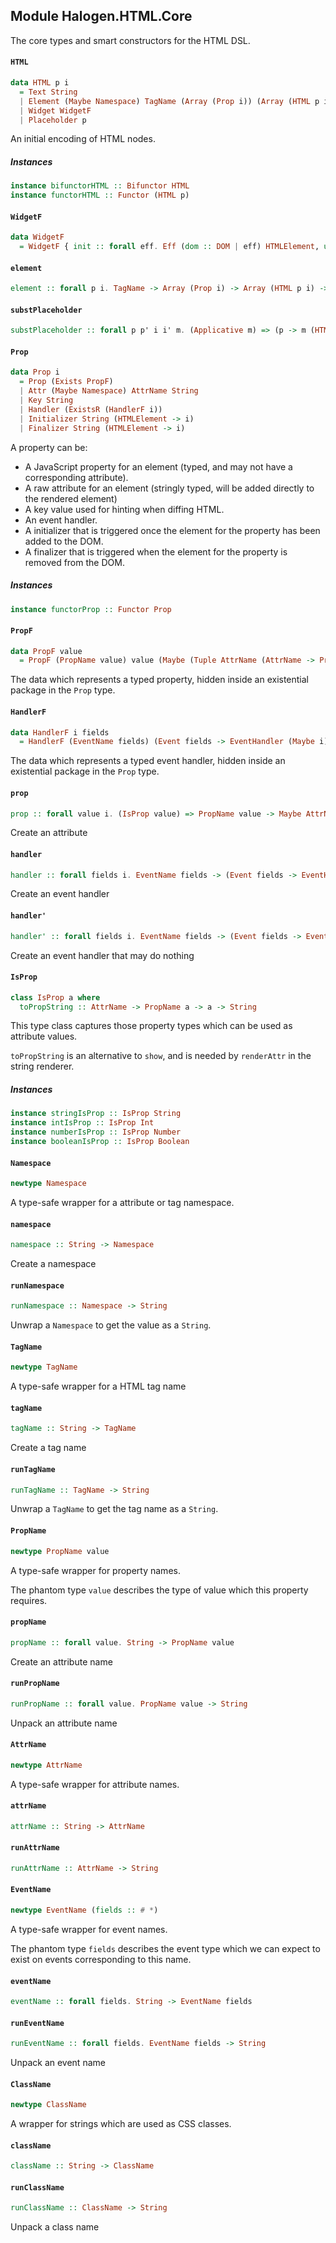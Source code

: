 ## Module Halogen.HTML.Core

The core types and smart constructors for the HTML DSL.

#### `HTML`

``` purescript
data HTML p i
  = Text String
  | Element (Maybe Namespace) TagName (Array (Prop i)) (Array (HTML p i))
  | Widget WidgetF
  | Placeholder p
```

An initial encoding of HTML nodes.

##### Instances
``` purescript
instance bifunctorHTML :: Bifunctor HTML
instance functorHTML :: Functor (HTML p)
```

#### `WidgetF`

``` purescript
data WidgetF
  = WidgetF { init :: forall eff. Eff (dom :: DOM | eff) HTMLElement, update :: forall eff. HTMLElement -> Eff (dom :: DOM | eff) (Nullable HTMLElement), destroy :: forall eff. HTMLElement -> Eff (dom :: DOM | eff) Unit }
```

#### `element`

``` purescript
element :: forall p i. TagName -> Array (Prop i) -> Array (HTML p i) -> HTML p i
```

#### `substPlaceholder`

``` purescript
substPlaceholder :: forall p p' i i' m. (Applicative m) => (p -> m (HTML p' i')) -> (i -> i') -> HTML p i -> m (HTML p' i')
```

#### `Prop`

``` purescript
data Prop i
  = Prop (Exists PropF)
  | Attr (Maybe Namespace) AttrName String
  | Key String
  | Handler (ExistsR (HandlerF i))
  | Initializer String (HTMLElement -> i)
  | Finalizer String (HTMLElement -> i)
```

A property can be:
- A JavaScript property for an element (typed, and may not have a
  corresponding attribute).
- A raw attribute for an element (stringly typed, will be added directly to
  the rendered element)
- A key value used for hinting when diffing HTML.
- An event handler.
- A initializer that is triggered once the element for the property has
  been added to the DOM.
- A finalizer that is triggered when the element for the property is
  removed from the DOM.

##### Instances
``` purescript
instance functorProp :: Functor Prop
```

#### `PropF`

``` purescript
data PropF value
  = PropF (PropName value) value (Maybe (Tuple AttrName (AttrName -> PropName value -> value -> String)))
```

The data which represents a typed property, hidden inside an existential
package in the `Prop` type.

#### `HandlerF`

``` purescript
data HandlerF i fields
  = HandlerF (EventName fields) (Event fields -> EventHandler (Maybe i))
```

The data which represents a typed event handler, hidden inside an
existential package in the `Prop` type.

#### `prop`

``` purescript
prop :: forall value i. (IsProp value) => PropName value -> Maybe AttrName -> value -> Prop i
```

Create an attribute

#### `handler`

``` purescript
handler :: forall fields i. EventName fields -> (Event fields -> EventHandler i) -> Prop i
```

Create an event handler

#### `handler'`

``` purescript
handler' :: forall fields i. EventName fields -> (Event fields -> EventHandler (Maybe i)) -> Prop i
```

Create an event handler that may do nothing

#### `IsProp`

``` purescript
class IsProp a where
  toPropString :: AttrName -> PropName a -> a -> String
```

This type class captures those property types which can be used as
attribute values.

`toPropString` is an alternative to `show`, and is needed by `renderAttr`
in the string renderer.

##### Instances
``` purescript
instance stringIsProp :: IsProp String
instance intIsProp :: IsProp Int
instance numberIsProp :: IsProp Number
instance booleanIsProp :: IsProp Boolean
```

#### `Namespace`

``` purescript
newtype Namespace
```

A type-safe wrapper for a attribute or tag namespace.

#### `namespace`

``` purescript
namespace :: String -> Namespace
```

Create a namespace

#### `runNamespace`

``` purescript
runNamespace :: Namespace -> String
```

Unwrap a `Namespace` to get the value as a `String`.

#### `TagName`

``` purescript
newtype TagName
```

A type-safe wrapper for a HTML tag name

#### `tagName`

``` purescript
tagName :: String -> TagName
```

Create a tag name

#### `runTagName`

``` purescript
runTagName :: TagName -> String
```

Unwrap a `TagName` to get the tag name as a `String`.

#### `PropName`

``` purescript
newtype PropName value
```

A type-safe wrapper for property names.

The phantom type `value` describes the type of value which this property requires.

#### `propName`

``` purescript
propName :: forall value. String -> PropName value
```

Create an attribute name

#### `runPropName`

``` purescript
runPropName :: forall value. PropName value -> String
```

Unpack an attribute name

#### `AttrName`

``` purescript
newtype AttrName
```

A type-safe wrapper for attribute names.

#### `attrName`

``` purescript
attrName :: String -> AttrName
```

#### `runAttrName`

``` purescript
runAttrName :: AttrName -> String
```

#### `EventName`

``` purescript
newtype EventName (fields :: # *)
```

A type-safe wrapper for event names.

The phantom type `fields` describes the event type which we can expect to exist on events
corresponding to this name.

#### `eventName`

``` purescript
eventName :: forall fields. String -> EventName fields
```

#### `runEventName`

``` purescript
runEventName :: forall fields. EventName fields -> String
```

Unpack an event name

#### `ClassName`

``` purescript
newtype ClassName
```

A wrapper for strings which are used as CSS classes.

#### `className`

``` purescript
className :: String -> ClassName
```

#### `runClassName`

``` purescript
runClassName :: ClassName -> String
```

Unpack a class name


